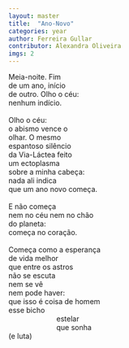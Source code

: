 ```yaml
---
layout: master
title:  "Ano-Novo"
categories: year
author: Ferreira Gullar
contributor: Alexandra Oliveira
imgs: 2
---
```


Meia-noite. Fim  
de um ano, início  
de outro. Olho o céu:  
nenhum indício.  
   
Olho o céu:  
o abismo vence o   
olhar. O mesmo   
espantoso silêncio   
da Via-Láctea feito  
um ectoplasma  
sobre a minha cabeça:  
nada ali indica  
que um ano novo começa.  
   
E não começa   
nem no céu nem no chão  
do planeta:  
começa no coração.  
   
Começa como a esperança  
de vida melhor  
que entre os astros  
não se escuta  
nem se vê  
nem pode haver:  
que isso é coisa de homem  
esse bicho  
                        estelar  
                        que sonha  
(e luta)  
  





